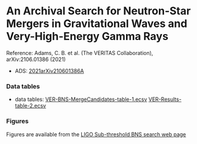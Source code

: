 # An Archival Search for Neutron-Star Mergers in Gravitational Waves and Very-High-Energy Gamma Rays

Reference:
Adams, C. B. et al. (The VERITAS Collaboration), arXiv:2106.01386 (2021)

- ADS: [2021arXiv210601386A](http://adsabs.harvard.edu/abs/2021arXiv210601386A)

### Data tables

- data tables: [VER-BNS-MergeCandidates-table-1.ecsv](VER-BNS-MergeCandidates-table-1.ecsv)  [VER-Results-table-2.ecsv](VER-Results-table-2.ecsv)  

### Figures

Figures are available from the [LIGO Sub-threshold BNS search web page](https://dcc.ligo.org/public/0158/P1900030/001/index.html)
